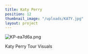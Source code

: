 ```yaml
---
title: Katy Perry
position: 12
thumbnail_image: "/uploads/KATY.jpg"
layout: project
---
```


![KP-ea7d6a.png](/uploads/KP-ea7d6a.png)

Katy Perry Tour Visuals